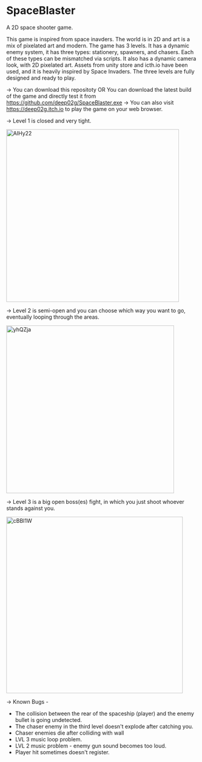 # SpaceBlaster
A 2D space shooter game.

This game is inspired from space inavders. The world is in 2D and art is a mix of pixelated art and modern. 
The game has 3 levels.  It has a dynamic enemy system, it has three types: stationery, spawners, and chasers. Each of these types can be mismatched via scripts.
It also has a dynamic camera look, with 2D pixelated art. Assets from unity store and icth.io have been used, and it is heavily inspired by Space Invaders.
The three levels are fully designed and ready to play.

-> You can download this repositoty OR You can download the latest build of the game and directly test it from https://github.com/deep02g/SpaceBlaster.exe
-> You can also visit https://deep02g.itch.io to play the game on your web browser. 


-> Level 1 is closed and very tight.
 

<img width="455" alt="AIHy22" src="https://github.com/deep02g/SpaceBlaster.exe/assets/63899250/21814365-60ff-483b-af28-f40ee176065a">


-> Level 2 is semi-open and you can choose which way you want to go, eventually looping through the areas.  

<img width="442" alt="yhQZja" src="https://github.com/deep02g/SpaceBlaster.exe/assets/63899250/26c4e207-5ecf-4089-8a36-5e91ada146b6">



-> Level 3 is a big open boss(es) fight, in which you just shoot whoever stands against you. 

<img width="465" alt="cBBI1W" src="https://github.com/deep02g/SpaceBlaster.exe/assets/63899250/0faf0124-58c7-46c2-abea-4aa473e82140">



-> Known Bugs - 

 - The collision between the rear of the spaceship (player) and the enemy bullet is going undetected. 
 - The chaser enemy in the third level doesn't explode after catching you.
 - Chaser enemies die after colliding with wall
 - LVL 3 music loop problem.
 - LVL 2 music problem - enemy gun sound becomes too loud.
 - Player hit sometimes doesn't register. 







